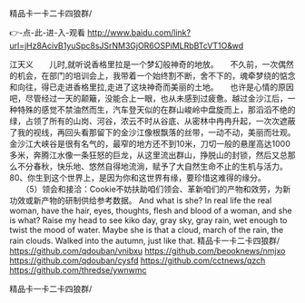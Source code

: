 
精品卡一卡二卡四狼群/




👉-点-此-进-入-观看  http://www.baidu.com/link?url=jHz8AcivB1yuSpc8sJSrNM3GjOR6OSPiMLRbBTcVT1O&wd




江天义　　儿时,就听说香格里拉是一个梦幻般神奇的地放。　　不久前，一次偶然的机会，在部门的培训会上，我带着一个始终割不断，舍不下的，魂牵梦绕的惦念和向往，得已走进香格里拉,走进了这块神奇而美丽的土地。　　也许是心情的原因吧，尽管经过一天的颠簸，没能合上一眼，也从未感到过疲惫。越过金沙江后，一种特殊的感觉不禁油然而生，汽车登天似的在群山峻岭中盘旋而上，那滔滔不绝的绿，占领了所有的山岗、河谷，浓云不时从谷底、从密林中冉冉升起，一次次遮蔽了我的视线，再回头看那留下的金沙江像根飘落的丝带，一动不动，美丽而壮观。金沙江大峡谷是很有名气的，最窄的地方还不到10米，刀切一般的悬崖高达1000多米，奔腾江水像一条狂怒的巨龙，从这里流出群山，挣脱山的封锁，然后又总那么不分春秋，快乐地、悠然自得地流淌，赋予了大自然生命不止的生机与活力。　　
	80、你生到这个世界上，是因为你和这世界有缘，要珍惜这难得的缘分。
　　（5）领会和接洽：Cookie不妨扶助咱们领会、革新咱们的产物和效劳，为新功效或新产物的研制供给参考数据。
And what is she?
In real life the real woman, have the hair, eyes, thoughts, flesh and blood of a woman, and she is what?
Raise my head to see kiko day, gray sky, gray rain, wet enough to twist the mood of water.
Maybe she is that a cloud, march of the rain, the rain clouds.
Walked into the autumn, just like that.
精品卡一卡二卡四狼群/ https://github.com/qdouban/vnibxu
https://github.com/beooknews/nmjxo
https://github.com/qdouban/cysfd
https://github.com/cctnews/qzch
https://github.com/thredse/ywnwmc





精品卡一卡二卡四狼群/
